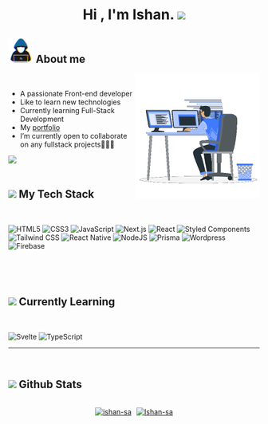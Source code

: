 <h1 align="center"><b>Hi , I'm Ishan. </b><img src="https://media.giphy.com/media/hvRJCLFzcasrR4ia7z/giphy.gif" width="35"></h1>

	
## <picture><img src = "https://github.com/0xAbdulKhalid/0xAbdulKhalid/raw/main/assets/mdImages/about_me.gif" width = 50px></picture> **About me**

<picture> <img align="right" src="https://github.com/0xAbdulKhalid/0xAbdulKhalid/raw/main/assets/mdImages/Right_Side.gif" width = 250px></picture>

<br>

- A passionate Front-end developer
- Like to learn new technologies
- Currently learning Full-Stack Development
- My [portfolio](https://ishansa.dev)
- I’m currently open to collaborate on any fullstack projects👨🏻‍💻


<img src="https://user-images.githubusercontent.com/73097560/115834477-dbab4500-a447-11eb-908a-139a6edaec5c.gif"><br><br>

## <img src="https://media2.giphy.com/media/QssGEmpkyEOhBCb7e1/giphy.gif?cid=ecf05e47a0n3gi1bfqntqmob8g9aid1oyj2wr3ds3mg700bl&rid=giphy.gif" width ="25"><b> My Tech Stack</b>
<br>

<p align="center">
    
 ![HTML5](https://img.shields.io/badge/html5-%23E34F26.svg?style=for-the-badge&logo=html5&logoColor=white) 
![CSS3](https://img.shields.io/badge/css3-%231572B6.svg?style=for-the-badge&logo=css3&logoColor=white) 
![JavaScript](https://img.shields.io/badge/javascript-%23323330.svg?style=for-the-badge&logo=javascript&logoColor=%23F7DF1E) 
![Next.js](https://img.shields.io/badge/Next.js-black?style=for-the-badge&logo=next.js&logoColor=white) 
![React](https://img.shields.io/badge/react-%2320232a.svg?style=for-the-badge&logo=react&logoColor=%2361DAFB) ![Styled Components](https://img.shields.io/badge/styled--components-DB7093?style=for-the-badge&logo=styled-components&logoColor=white) 
![Tailwind CSS](https://img.shields.io/badge/tailwindcss-%2338B2AC.svg?style=for-the-badge&logo=tailwind-css&logoColor=white) 
![React Native](https://img.shields.io/badge/react_native-%2320232a.svg?style=for-the-badge&logo=react&logoColor=%2361DAFB) 
![NodeJS](https://img.shields.io/badge/node.js-6DA55F?style=for-the-badge&logo=node.js&logoColor=white) 
![Prisma](https://img.shields.io/badge/prisma-EDF0F9?style=for-the-badge&logo=prisma&logoColor=black) 
![Wordpress](https://img.shields.io/badge/wordpress-1F6F93?style=for-the-badge&logo=wordpress&logoColor=white) 
![Firebase](https://img.shields.io/badge/firebase-1A73E8?style=for-the-badge&logo=firebase&logoColor=%F4C43D) 

    

<br>

</p>

<br>

## <img src="https://media2.giphy.com/media/Q2T7BXRiDFPJcPoA7Z/giphy.gif?cid=ecf05e47a0n3gi1bfqntqmob8g9aid1oyj2wr3ds3mg700bl&rid=giphy.gif" width ="40"><b> Currently Learning</b>


<br>

 ![Svelte](https://img.shields.io/badge/Svelte-F73C00.svg?style=for-the-badge&logo=svelte&logoColor=white)
 ![TypeScript](https://img.shields.io/badge/TypeScript-3178C6.svg?style=for-the-badge&logo=TypeScript&logoColor=white) 

-----

<br>


## <img src="https://media.giphy.com/media/iY8CRBdQXODJSCERIr/giphy.gif" width="35"><b> Github Stats </b>
<br>

<div style="display: flex; justify-content: center; gap: 10px">
  <a href="https://github.com/Ishan-sa/">
    <img src="https://github-readme-stats.vercel.app/api?username=Ishan-sa&show_icons=true&locale=en" alt="ishan-sa" />
  </a>
  <a href="https://github.com/Ishan-sa/">
    <img src="https://github-readme-stats.vercel.app/api/top-langs?username=Ishan-sa&show_icons=true&locale=en&layout=compact&line_height=20&title_color=2F80ED&icon_color=272727&text_color=#434D58&bg_color=0,000000,130F40" width="350" alt="Ishan-sa"/>
  </a>
</div>




